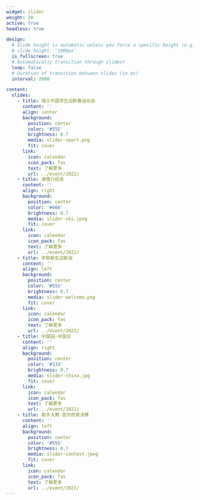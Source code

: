 ```yaml
---
widget: slider
weight: 20
active: true
headless: true

design:
  # Slide height is automatic unless you force a specific height (e.g. '400px')
  # slide_height: '1000px'
  is_fullscreen: true
  # Automatically transition through slides?
  loop: false
  # Duration of transition between slides (in ms)
  interval: 2000

content:
  slides:
    - title: 瑞士中国学生迎新春运动会
      content: ''
      align: center
      background:
        position: center
        color: '#555'
        brightness: 0.7
        media: slider-sport.png
        fit: cover
      link:
        icon: calendar
        icon_pack: fas
        text: 了解更多
        url: ../event/2022/
    - title: 滑雪介绍会
      content: ''
      align: right
      background:
        position: center
        color: '#666'
        brightness: 0.7
        media: slider-ski.jpeg
        fit: cover
      link:
        icon: calendar
        icon_pack: fas
        text: 了解更多
        url: ../event/2022/
    - title: 学联新生迎新会
      content: ''
      align: left
      background:
        position: center
        color: '#555'
        brightness: 0.7
        media: slider-welcome.png
        fit: cover
      link:
        icon: calendar
        icon_pack: fas
        text: 了解更多
        url: ../event/2022/
    - title: 中国园·中国日
      content: ''
      align: right
      background:
        position: center
        color: '#333'
        brightness: 0.7
        media: slider-china.jpg
        fit: cover
      link:
        icon: calendar
        icon_pack: fas
        text: 了解更多
        url: ../event/2022/
    - title: 歌手大赛-音你而来决赛
      content: ''
      align: left
      background:
        position: center
        color: '#555'
        brightness: 0.7
        media: slider-contest.jpeg
        fit: cover
      link:
        icon: calendar
        icon_pack: fas
        text: 了解更多
        url: ../event/2022/
---
```

